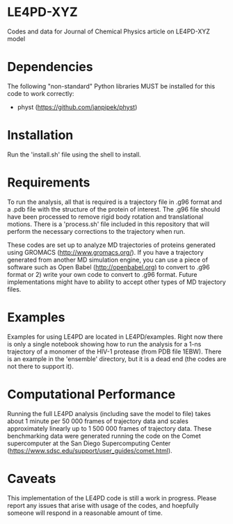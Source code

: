 # LE4PD-XYZ
Codes and data for Journal of Chemical Physics article on LE4PD-XYZ model

# Dependencies
The following "non-standard" Python libraries MUST be installed for this code to work correctly:
* physt (https://github.com/janpipek/physt)

# Installation
Run the 'install.sh' file using the shell to install.

# Requirements
To run the analysis, all that is required is a trajectory file in .g96 format and a .pdb file with the structure of the protein of interest. The .g96 file should have been processed to remove rigid body rotation and translational motions. There is a 'process.sh' file included in this repository that will perform the necessary corrections to the trajectory when run. 

These codes are set up to analyze MD trajectories of proteins generated using GROMACS (http://www.gromacs.org/). If you have a trajectory generated from another MD simulation engine, you can use a piece of software such as Open Babel (http://openbabel.org) to convert to .g96 format or 2) write your own code to convert to .g96 format. Future implementations might have to ability to accept other types of MD trajectory files.

# Examples
Examples for using LE4PD are located in LE4PD/examples. Right now there is only a single notebook showing how to run the analysis for a 1-ns trajectory of a monomer of the HIV-1 protease (from PDB file 1EBW). There is an example in the 'ensemble' directory, but it is a dead end (the codes are not there to support it).

# Computational Performance

Running the full LE4PD analysis (including save the model to file) takes about 1 minute per 50 000 frames of trajectory data and scales approximately linearly up to 1 500 000 frames of trajectory data. These benchmarking data were generated running the code on the Comet supercomputer at the San Diego Supercomputing Center (https://www.sdsc.edu/support/user_guides/comet.html). 

# Caveats
This implementation of the LE4PD code is still a work in progress. Please report any issues that arise with usage of the codes, and hoepfully someone will respond in a reasonable amount of time.
